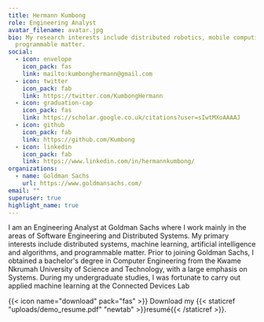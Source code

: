 ```yaml
---
title: Hermann Kumbong
role: Engineering Analyst
avatar_filename: avatar.jpg
bio: My research interests include distributed robotics, mobile computing and
  programmable matter.
social:
  - icon: envelope
    icon_pack: fas
    link: mailto:kumbonghermann@gmail.com
  - icon: twitter
    icon_pack: fab
    link: https://twitter.com/KumbongHermann
  - icon: graduation-cap
    icon_pack: fas
    link: https://scholar.google.co.uk/citations?user=sIwtMXoAAAAJ
  - icon: github
    icon_pack: fab
    link: https://github.com/Kumbong
  - icon: linkedin
    icon_pack: fab
    link: https://www.linkedin.com/in/hermannkumbong/
organizations:
  - name: Goldman Sachs
    url: https://www.goldmansachs.com/
email: ""
superuser: true
highlight_name: true
---
```

I am an Engineering Analyst at Goldman Sachs where I work mainly in the areas of Software Engineering and Distributed Systems. My primary interests include distributed systems, machine learning, artificial intelligence and algorithms, and programmable matter. Prior to joining Goldman Sachs, I obtained a bachelor's degree in Computer Engineering from the Kwame Nkrumah University of Science and Technology, with a large emphasis on Systems. During my undergraduate studies, I was fortunate to carry out applied machine learning at the Connected Devices Lab

{{< icon name="download" pack="fas" >}} Download my {{< staticref "uploads/demo_resume.pdf" "newtab" >}}resumé{{< /staticref >}}.